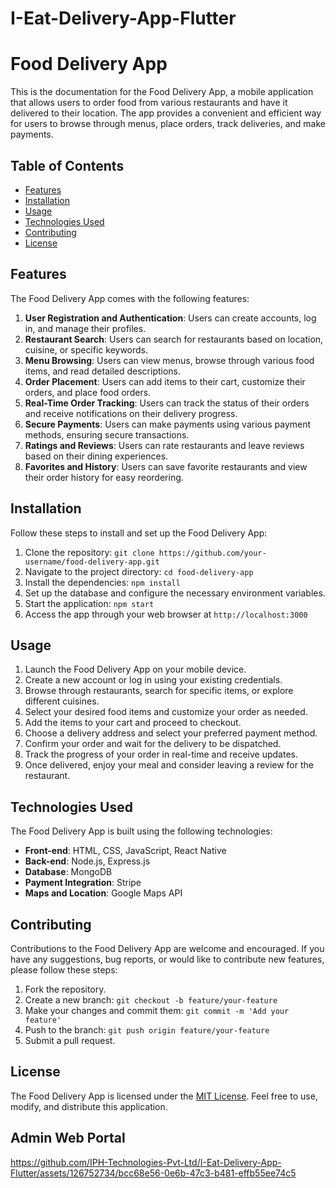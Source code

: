 # I-Eat-Delivery-App-Flutter
# Food Delivery App

This is the documentation for the Food Delivery App, a mobile application that allows users to order food from various restaurants and have it delivered to their location. The app provides a convenient and efficient way for users to browse through menus, place orders, track deliveries, and make payments.

## Table of Contents

- [Features](#features)
- [Installation](#installation)
- [Usage](#usage)
- [Technologies Used](#technologies-used)
- [Contributing](#contributing)
- [License](#license)

## Features

The Food Delivery App comes with the following features:

1. **User Registration and Authentication**: Users can create accounts, log in, and manage their profiles.
2. **Restaurant Search**: Users can search for restaurants based on location, cuisine, or specific keywords.
3. **Menu Browsing**: Users can view menus, browse through various food items, and read detailed descriptions.
4. **Order Placement**: Users can add items to their cart, customize their orders, and place food orders.
5. **Real-Time Order Tracking**: Users can track the status of their orders and receive notifications on their delivery progress.
6. **Secure Payments**: Users can make payments using various payment methods, ensuring secure transactions.
7. **Ratings and Reviews**: Users can rate restaurants and leave reviews based on their dining experiences.
8. **Favorites and History**: Users can save favorite restaurants and view their order history for easy reordering.

## Installation

Follow these steps to install and set up the Food Delivery App:

1. Clone the repository: `git clone https://github.com/your-username/food-delivery-app.git`
2. Navigate to the project directory: `cd food-delivery-app`
3. Install the dependencies: `npm install`
4. Set up the database and configure the necessary environment variables.
5. Start the application: `npm start`
6. Access the app through your web browser at `http://localhost:3000`

## Usage

1. Launch the Food Delivery App on your mobile device.
2. Create a new account or log in using your existing credentials.
3. Browse through restaurants, search for specific items, or explore different cuisines.
4. Select your desired food items and customize your order as needed.
5. Add the items to your cart and proceed to checkout.
6. Choose a delivery address and select your preferred payment method.
7. Confirm your order and wait for the delivery to be dispatched.
8. Track the progress of your order in real-time and receive updates.
9. Once delivered, enjoy your meal and consider leaving a review for the restaurant.

## Technologies Used

The Food Delivery App is built using the following technologies:

- **Front-end**: HTML, CSS, JavaScript, React Native
- **Back-end**: Node.js, Express.js
- **Database**: MongoDB
- **Payment Integration**: Stripe
- **Maps and Location**: Google Maps API

## Contributing

Contributions to the Food Delivery App are welcome and encouraged. If you have any suggestions, bug reports, or would like to contribute new features, please follow these steps:

1. Fork the repository.
2. Create a new branch: `git checkout -b feature/your-feature`
3. Make your changes and commit them: `git commit -m 'Add your feature'`
4. Push to the branch: `git push origin feature/your-feature`
5. Submit a pull request.

## License

The Food Delivery App is licensed under the [MIT License](LICENSE). Feel free to use, modify, and distribute this application.
## Admin Web Portal
https://github.com/IPH-Technologies-Pvt-Ltd/I-Eat-Delivery-App-Flutter/assets/126752734/bcc68e56-0e6b-47c3-b481-effb55ee74c5

